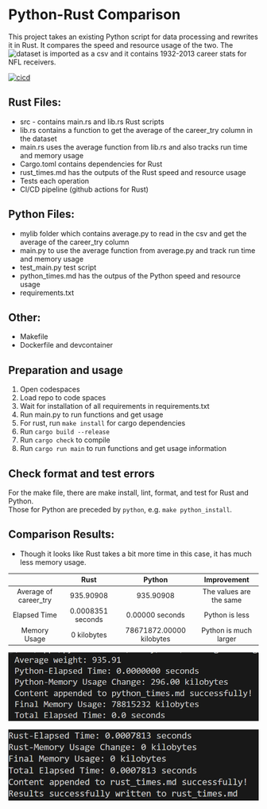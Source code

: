# Python-Rust Comparison

This project takes an existing Python script for data processing and rewrites it in Rust. It compares the speed and resource usage of the two. The ![dataset](https://github.com/fivethirtyeight/data/tree/master/nfl-wide-receivers) is imported as a csv and it contains 1932-2013 career stats for NFL receivers.

[![cicd](https://github.com/nogibjj/jdc154_mini_5/actions/workflows/hello.yml/badge.svg)](https://github.com/nogibjj/jdc154_mini_5/actions/workflows/hello.yml)

## Rust Files:
* src - contains main.rs and lib.rs Rust scripts
* lib.rs contains a function to get the average of the career_try column in the dataset
* main.rs uses the average function from lib.rs and also tracks run time and memory usage
* Cargo.toml contains dependencies for Rust
* rust_times.md has the outputs of the Rust speed and resource usage
* Tests each operation
* CI/CD pipeline (github actions for Rust)

## Python Files:
* mylib folder which contains average.py to read in the csv and get the average of the career_try column
* main.py to use the average function from average.py and track run time and memory usage
* test_main.py test script
* python_times.md has the outpus of the Python speed and resource usage
* requirements.txt

## Other:
* Makefile
* Dockerfile and devcontainer


## Preparation and usage
1. Open codespaces 
2. Load repo to code spaces
2. Wait for installation of all requirements in requirements.txt
3. Run main.py to run functions and get usage
4. For rust, run `make install` for cargo dependencies
5. Run `cargo build --release`
6. Run `cargo check` to compile 
7. Run `cargo run main` to run functions and get usage information

## Check format and test errors
For the make file, there are make install, lint, format, and test for Rust and Python.  
Those for Python are preceded by `python`, e.g. `make python_install`. 

## Comparison Results:
* Though it looks like Rust takes a bit more time in this case, it has much less memory usage.

|                    |        Rust       |       Python      |     Improvement       |
|:------------------:|:-----------------:|:-----------------:|:-----------------------:|
|  Average of career_try |       935.90908      |       935.90908      | The values are the same |
|    Elapsed Time    | 0.0008351 seconds | 0.00000 seconds |         Python is less         |
|    Memory Usage    |    0 kilobytes    |   78671872.00000 kilobytes  |     Python is much larger              |

![alt text](images/image.png)

![alt text](images/image2.png)